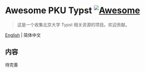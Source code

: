# Awesome PKU Typst [![Awesome](https://awesome.re/badge.svg)](https://awesome.re)

> 这是一个收集北京大学 Typst 相关资源的项目。欢迎贡献。

[English](./README-en.md) | 简体中文

## 内容

待完善
